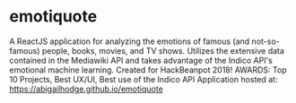 # emotiquote
A ReactJS application for analyzing the emotions of famous (and not-so-famous) people, books, movies, and TV shows. 
Utilizes the extensive data contained in the Mediawiki API and takes advantage of the Indico API's emotional machine learning.
Created for HackBeanpot 2018! AWARDS: Top 10 Projects, Best UX/UI, Best use of the Indico API
Application hosted at: https://abigailhodge.github.io/emotiquote

